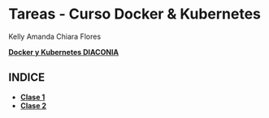 # Tareas - Curso Docker & Kubernetes

Kelly Amanda Chiara Flores

**[Docker y Kubernetes DIACONIA](https://iquattrogroup.com/course/view.php?id=116)**


## INDICE
- **[Clase 1](clase1/)**
- **[Clase 2](clase2/)**